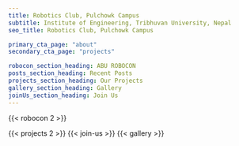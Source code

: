 ```yaml
---
title: Robotics Club, Pulchowk Campus
subtitle: Institute of Engineering, Tribhuvan University, Nepal
seo_title: Robotics Club, Pulchowk Campus

primary_cta_page: "about"
secondary_cta_page: "projects"

robocon_section_heading: ABU ROBOCON
posts_section_heading: Recent Posts
projects_section_heading: Our Projects
gallery_section_heading: Gallery
joinUs_section_heading: Join Us
---
```


{{< robocon 2 >}}
<!-- {{< recent-posts 2 >}} -->
{{< projects 2 >}}
{{< join-us >}}
{{< gallery >}}
